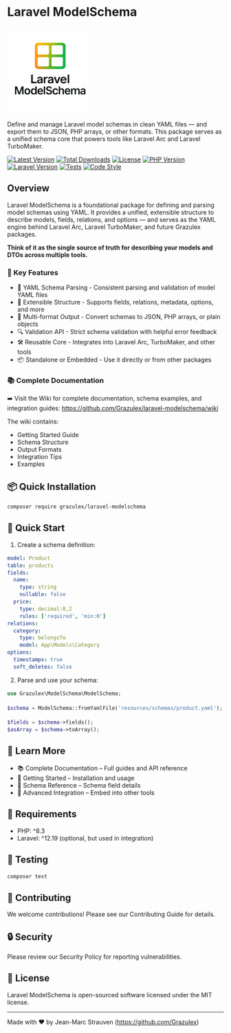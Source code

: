 # Laravel ModelSchema

<img src="new_logo.png" alt="Laravel ModelSchema" width="200">

Define and manage Laravel model schemas in clean YAML files — and export them to JSON, PHP arrays, or other formats. This package serves as a unified schema core that powers tools like Laravel Arc and Laravel TurboMaker.

[![Latest Version](https://img.shields.io/packagist/v/grazulex/laravel-modelschema.svg?style=flat-square)](https://packagist.org/packages/grazulex/laravel-modelschema)
[![Total Downloads](https://img.shields.io/packagist/dt/grazulex/laravel-modelschema.svg?style=flat-square)](https://packagist.org/packages/grazulex/laravel-modelschema)
[![License](https://img.shields.io/github/license/grazulex/laravel-modelschema.svg?style=flat-square)](https://github.com/Grazulex/laravel-modelschema/blob/main/LICENSE.md)
[![PHP Version](https://img.shields.io/packagist/php-v/grazulex/laravel-modelschema.svg?style=flat-square)](https://php.net/)
[![Laravel Version](https://img.shields.io/badge/laravel-12.x-ff2d20?style=flat-square&logo=laravel)](https://laravel.com/)
[![Tests](https://img.shields.io/github/actions/workflow/status/grazulex/laravel-modelschema/tests.yml?branch=main&label=tests&style=flat-square)](https://github.com/Grazulex/laravel-modelschema/actions)
[![Code Style](https://img.shields.io/badge/code%20style-pint-000000?style=flat-square&logo=laravel)](https://github.com/laravel/pint)

## Overview

Laravel ModelSchema is a foundational package for defining and parsing model schemas using YAML. It provides a unified, extensible structure to describe models, fields, relations, and options — and serves as the YAML engine behind Laravel Arc, Laravel TurboMaker, and future Grazulex packages.

**Think of it as the single source of truth for describing your models and DTOs across multiple tools.**

### 🎯 Key Features

- 🧾 YAML Schema Parsing - Consistent parsing and validation of model YAML files
- 🧱 Extensible Structure - Supports fields, relations, metadata, options, and more
- 🔄 Multi-format Output - Convert schemas to JSON, PHP arrays, or plain objects
- 🔍 Validation API - Strict schema validation with helpful error feedback
- 🛠️ Reusable Core - Integrates into Laravel Arc, TurboMaker, and other tools
- 📦 Standalone or Embedded - Use it directly or from other packages

### 📚 Complete Documentation

➡️ Visit the Wiki for complete documentation, schema examples, and integration guides:
https://github.com/Grazulex/laravel-modelschema/wiki

The wiki contains:
- Getting Started Guide
- Schema Structure
- Output Formats
- Integration Tips
- Examples

## 📦 Quick Installation

```bash
composer require grazulex/laravel-modelschema
```

## 🚀 Quick Start

1. Create a schema definition:

```yaml
model: Product
table: products
fields:
  name:
    type: string
    nullable: false
  price:
    type: decimal:8,2
    rules: ['required', 'min:0']
relations:
  category:
    type: belongsTo
    model: App\Models\Category
options:
  timestamps: true
  soft_deletes: false
```

2. Parse and use your schema:

```php
use Grazulex\ModelSchema\ModelSchema;

$schema = ModelSchema::fromYamlFile('resources/schemas/product.yaml');

$fields = $schema->fields();
$asArray = $schema->toArray();
```

## 📖 Learn More

- 📚 Complete Documentation – Full guides and API reference
- 🚀 Getting Started – Installation and usage
- 🧾 Schema Reference – Schema field details
- 🔧 Advanced Integration – Embed into other tools

## 🔧 Requirements

- PHP: ^8.3
- Laravel: ^12.19 (optional, but used in integration)

## 🧪 Testing

```bash
composer test
```

## 🤝 Contributing

We welcome contributions! Please see our Contributing Guide for details.

## 🔒 Security

Please review our Security Policy for reporting vulnerabilities.

## 📄 License

Laravel ModelSchema is open-sourced software licensed under the MIT license.

---

Made with ❤️ by Jean-Marc Strauven (https://github.com/Grazulex)